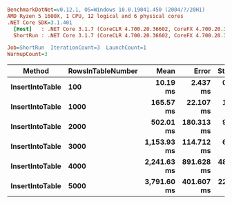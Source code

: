 ``` ini

BenchmarkDotNet=v0.12.1, OS=Windows 10.0.19041.450 (2004/?/20H1)
AMD Ryzen 5 1600X, 1 CPU, 12 logical and 6 physical cores
.NET Core SDK=3.1.401
  [Host]   : .NET Core 3.1.7 (CoreCLR 4.700.20.36602, CoreFX 4.700.20.37001), X64 RyuJIT
  ShortRun : .NET Core 3.1.7 (CoreCLR 4.700.20.36602, CoreFX 4.700.20.37001), X64 RyuJIT

Job=ShortRun  IterationCount=3  LaunchCount=1  
WarmupCount=3  

```
|          Method | RowsInTableNumber |        Mean |      Error |    StdDev |
|---------------- |------------------ |------------:|-----------:|----------:|
| **InsertIntoTable** |               **100** |    **10.19 ms** |   **2.437 ms** |  **0.134 ms** |
| **InsertIntoTable** |              **1000** |   **165.57 ms** |  **22.107 ms** |  **1.212 ms** |
| **InsertIntoTable** |              **2000** |   **502.01 ms** | **180.313 ms** |  **9.884 ms** |
| **InsertIntoTable** |              **3000** | **1,153.93 ms** | **114.712 ms** |  **6.288 ms** |
| **InsertIntoTable** |              **4000** | **2,241.63 ms** | **891.628 ms** | **48.873 ms** |
| **InsertIntoTable** |              **5000** | **3,791.60 ms** | **401.607 ms** | **22.013 ms** |
